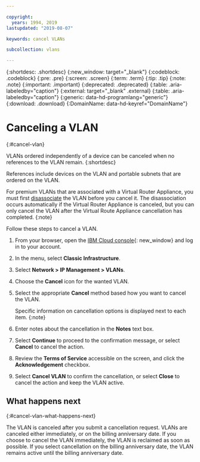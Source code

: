 ```yaml
---

copyright:
  years: 1994, 2019
lastupdated: "2019-08-07"

keywords: cancel VLANs

subcollection: vlans

---
```


{:shortdesc: .shortdesc}
{:new_window: target="_blank"}
{:codeblock: .codeblock}
{:pre: .pre}
{:screen: .screen}
{:term: .term}
{:tip: .tip}
{:note: .note}
{:important: .important}
{:deprecated: .deprecated}
{:table: .aria-labeledby="caption"}
{:external: target="_blank" .external}
{:table: .aria-labeledby="caption"}
{:generic: data-hd-programlang="generic"}
{:download: .download}
{:DomainName: data-hd-keyref="DomainName"}

# Canceling a VLAN
{:#cancel-vlan}

VLANs ordered independently of a device can be canceled when no references to the VLAN remain.
{:shortdesc}

References include devices on the VLAN and portable subnets that are ordered on the VLAN.

For premium VLANs that are associated with a Virtual Router Appliance, you must first [disassociate](/docs/virtual-router-appliance?topic=gateway-appliance-managing-vlans-and-gateway-appliances#disassociate-a-vlan-from-a-gateway-appliance) the VLAN before you cancel it. The disassociation occurs automatically if the Virtual Router Appliance is canceled, but you can only cancel the VLAN after the Virtual Route Appliance cancellation has completed.
{:note}

Follow these steps to cancel a VLAN.

1. From your browser, open the [IBM Cloud console](https://{DomainName}/){: new_window} and log in to your account.
1. In the menu, select **Classic Infrastructure**.
1. Select **Network > IP Management > VLANs**.
1. Choose the **Cancel** icon for the wanted VLAN.
1. Select the appropriate **Cancel** method based how you want to cancel the VLAN.

      Specific information on cancellation options is displayed next to each item.
      {:note}
1. Enter notes about the cancellation in the **Notes** text box.
1. Select **Continue** to proceed to the confirmation message, or select **Cancel** to cancel the action.
1. Review the **Terms of Service** accessible on the screen, and click the **Acknowledgement** checkbox.
1. Select **Cancel VLAN** to confirm the cancellation, or select **Close** to cancel the action and keep the VLAN active.

## What happens next
{:#cancel-vlan-what-happens-next}

The VLAN is canceled after you submit a cancellation request. VLANs are canceled either immediately, or on the billing anniversary date. If you choose to cancel the VLAN immediately, the VLAN is reclaimed as soon as possible. If you select cancellation on the billing anniversary date, the VLAN remains active until the billing anniversary date.
